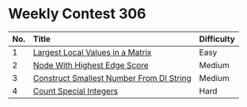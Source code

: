 # Weekly Contest 306

| No. | Title | Difficulty
|:---|:---|:---|
| 1 | [Largest Local Values in a Matrix](https://leetcode.com/problems/largest-local-values-in-a-matrix/) | Easy
| 2 | [Node With Highest Edge Score](https://leetcode.com/problems/node-with-highest-edge-score/) | Medium
| 3 | [Construct Smallest Number From DI String](https://leetcode.com/problems/construct-smallest-number-from-di-string/) | Medium
| 4 | [Count Special Integers](https://leetcode.com/problems/count-special-integers/) | Hard